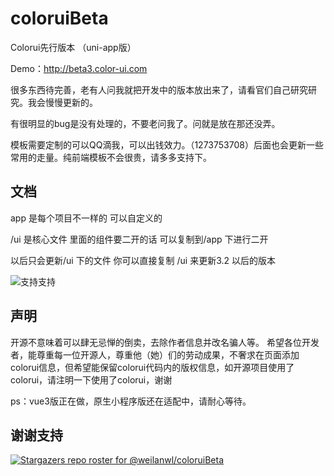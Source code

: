 # coloruiBeta
Colorui先行版本 （uni-app版）

Demo：http://beta3.color-ui.com


很多东西待完善，老有人问我就把开发中的版本放出来了，请看官们自己研究研究。我会慢慢更新的。

有很明显的bug是没有处理的，不要老问我了。问就是放在那还没弄。

模板需要定制的可以QQ滴我，可以出钱效力。（1273753708）后面也会更新一些常用的走量。纯前端模板不会很贵，请多多支持下。

## 文档

app 是每个项目不一样的 可以自定义的

/ui 是核心文件 里面的组件要二开的话 可以复制到/app 下进行二开

以后只会更新/ui 下的文件 你可以直接复制 /ui 来更新3.2 以后的版本

![支持支持](https://cos.color-ui.com/web/yehv3.jpg)


## 声明

开源不意味着可以肆无忌惮的倒卖，去除作者信息并改名骗人等。
希望各位开发者，能尊重每一位开源人，尊重他（她）们的劳动成果，不奢求在页面添加colorui信息，但希望能保留colorui代码内的版权信息，如开源项目使用了colorui，请注明一下使用了colorui，谢谢


ps：vue3版正在做，原生小程序版还在适配中，请耐心等待。


## 谢谢支持

[![Stargazers repo roster for @weilanwl/coloruiBeta](https://reporoster.com/stars/weilanwl/coloruiBeta)](https://github.com/weilanwl/coloruiBeta/stargazers)


